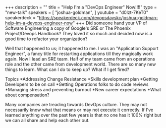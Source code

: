 +++
description = ""
title = "Help I'm a \"DevOps Engineer\" Now!!!!"
type = "new-talk"
speakers = [
        "joshua-goldman",
]
youtube = "d0lzt-7KeT0"
speakerdeck = "https://speakerdeck.com/devopsdayskc/joshua-goldman-help-im-a-devops-engineer-now"
+++
Did someone hand your VP of Software Engineering a copy of Google's SRE or The Phoenix Project/Devops Handbook?  They loved it so much and decided now is a good time to refactor your organization? 

Well that happened to us; it happened to me.  I was an "Application Support Engineer", a fancy title for restarting applications till they magically work again.   Now I lead an SRE team.  Half of my team came from an operations role and the other came from development world.   There are so many new things to learn.  What can I do to keep up?  What if I get fired? 

Topics
*Addressing Change Resistance
*Skills development plan
*Getting Developers to be on call
*Getting Operations folks to do code reviews
*Managing stress and preventing burnout
*New career expectations
*What about compensation?

Many companies are treading towards DevOps culture.  They may not necessarily know what that means or may not execute it correctly.   If I've learned anything over the past few years is that no one has it 100% right but we can all share and help each other out.